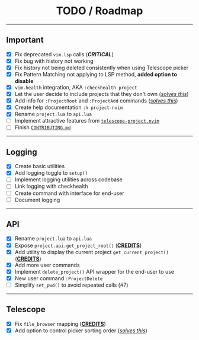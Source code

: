 <div align="center">

# TODO / Roadmap

</div>

---

## Important

- [X] Fix deprecated `vim.lsp` calls (**_CRITICAL_**)
- [X] Fix bug with history not working
- [X] Fix history not being deleted consistently when using Telescope picker
- [X] Fix Pattern Matching not applying to LSP method, **added option to disable**
- [X] `vim.health` integration, AKA `:checkhealth project`
- [X] Let the user decide to include projects that they don't own ([_solves this_](https://github.com/ahmedkhalf/project.nvim/issues/167))
- [X] Add info for `:ProjectRoot` and `:ProjectAdd` commands ([_solves this_](https://github.com/ahmedkhalf/project.nvim/issues/133))
- [X] Create help documentation `:h project-nvim`
- [X] Rename `project.lua` to `api.lua`
- [ ] Implement attractive features from [`telescope-project.nvim`](https://github.com/nvim-telescope/telescope-project.nvim)
- [ ] Finish [`CONTRIBUTING.md`](./CONTRIBUTING.md)

---

## Logging

- [X] Create basic utilities
- [X] Add logging toggle to `setup()`
- [ ] Implement logging utilities across codebase
- [ ] Link logging with checkhealth
- [ ] Create command with interface for end-user
- [ ] Document logging

---

## API

- [X] Rename `project.lua` to `api.lua`
- [X] Expose `project.api.get_project_root()` ([**CREDITS**](https://github.com/ahmedkhalf/project.nvim/pull/112))
- [X] Add utility to display the current project `get_current_project()` ([**CREDITS**](https://github.com/ahmedkhalf/project.nvim/pull/149))
- [X] Add more user commands
- [X] Implement `delete_project()` API wrapper for the end-user to use
- [X] New user command `:ProjectDelete`
- [ ] Simplify `set_pwd()` to avoid repeated calls (#7)

---

## Telescope

- [X] Fix `file_browser` mapping ([**CREDITS**](https://github.com/ahmedkhalf/project.nvim/pull/107))
- [X] Add option to control picker sorting order ([_solves this_](https://github.com/ahmedkhalf/project.nvim/issues/140))
